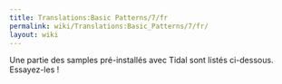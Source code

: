 ```yaml
---
title: Translations:Basic Patterns/7/fr
permalink: wiki/Translations:Basic_Patterns/7/fr/
layout: wiki
---
```


Une partie des samples pré-installés avec Tidal sont listés ci-dessous.
Essayez-les !

